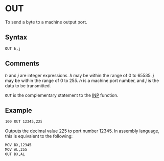 # OUT

To send a byte to a machine output port.

## Syntax

`OUT h,j`

## Comments

*h* and *j* are integer expressions. *h* may be within the range of 0 to 65535. *j* may be within the range of 0 to 255. *h* is a machine port number, and *j* is the data to be transmitted.

`OUT` is the complementary statement to the [INP](INP) function.

## Example

```vb
100 OUT 12345,225
```

Outputs the decimal value 225 to port number 12345. In assembly language, this is equivalent to the following:

```vb
MOV DX,12345
MOV AL,255
OUT DX,AL
```
